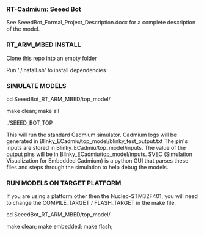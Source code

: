 ### RT-Cadmium: Seeed Bot ###
See SeeedBot_Formal_Project_Description.docx for a complete description of the model.

### RT_ARM_MBED INSTALL ###

Clone this repo into an empty folder

Run './install.sh' to install dependencies

### SIMULATE MODELS ### 

cd SeeedBot_RT_ARM_MBED/top_model/

make clean; make all

./SEEED_BOT_TOP

This will run the standard Cadmium simulator. Cadmium logs will be generated in Blinky_ECadmiu/top_model/blinky_test_output.txt The pin's inputs are stored in Blinky_ECadmiu/top_model/inputs. The value of the output pins will be in Blinky_ECadmiu/top_model/inputs. SVEC (Simulation Visualization for Embedded Cadmium) is a python GUI that parses these files and steps through the simulation to help debug the models.

### RUN MODELS ON TARGET PLATFORM ###

If you are using a platform other then the Nucleo-STM32F401, you will need to change the COMPILE_TARGET / FLASH_TARGET in the make file.

cd SeeedBot_RT_ARM_MBED/top_model/

make clean; make embedded; make flash;
